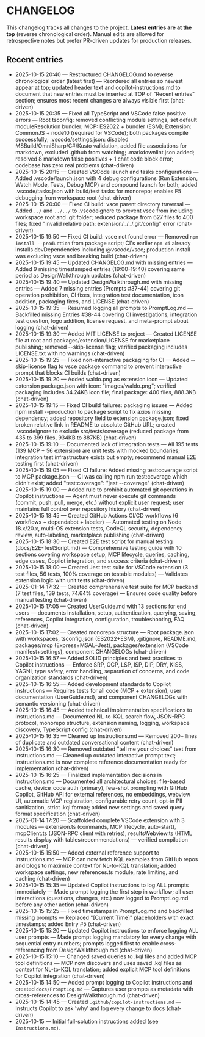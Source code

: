 CHANGELOG
=========

This changelog tracks all changes to the project. **Latest entries are at the top** (reverse chronological order). Manual edits are allowed for retrospective notes but prefer PR-driven updates for production releases.

Recent entries
--------------

- 2025-10-15 20:40 — Restructured CHANGELOG.md to reverse chronological order (latest first) — Reordered all entries so newest appear at top; updated header text and copilot-instructions.md to document that new entries must be inserted at TOP of "Recent entries" section; ensures most recent changes are always visible first (chat-driven)
- 2025-10-15 20:35 — Fixed all TypeScript and VSCode false positive errors — Root tsconfig: removed conflicting module settings, set default moduleResolution bundler; MCP: ES2022 + bundler (ESM); Extension: CommonJS + node10 (required for VSCode); both packages compile successfully; .vscode/settings.json: disabled MSBuild/OmniSharp/C#/Kusto validation, added file associations for markdown, excluded .github from watching; .markdownlint.json added; resolved 8 markdown false positives + 1 chat code block error; codebase has zero real problems (chat-driven)
- 2025-10-15 20:15 — Created VSCode launch and tasks configurations — Added .vscode/launch.json with 4 debug configurations (Run Extension, Watch Mode, Tests, Debug MCP) and compound launch for both; added .vscode/tasks.json with build/test tasks for monorepo; enables F5 debugging from workspace root (chat-driven)
- 2025-10-15 20:00 — Fixed CI build: vsce parent directory traversal — Added `../` and `../../` to .vscodeignore to prevent vsce from including workspace root and .git folder; reduced package from 627 files to 400 files; fixed "invalid relative path: extension/../../.git/config" error (chat-driven)
- 2025-10-15 19:50 — Fixed CI build: vsce not found error — Removed `npm install --production` from package script; CI's earlier `npm ci` already installs devDependencies including @vscode/vsce; production install was excluding vsce and breaking build (chat-driven)
- 2025-10-15 19:45 — Updated CHANGELOG.md with missing entries — Added 9 missing timestamped entries (19:00-19:40) covering same period as DesignWalkthrough updates (chat-driven)
- 2025-10-15 19:40 — Updated DesignWalkthrough.md with missing entries — Added 7 missing entries (Prompts #37-44) covering git operation prohibition, CI fixes, integration test documentation, icon addition, packaging fixes, and LICENSE (chat-driven)
- 2025-10-15 19:35 — Resumed logging all prompts to PromptLog.md — Backfilled missing Entries #38-44 covering CI investigations, integration test question, logo addition, license request, and meta-prompt about logging (chat-driven)
- 2025-10-15 19:30 — Added MIT LICENSE to project — Created LICENSE file at root and packages/extension/LICENSE for marketplace publishing; removed --skip-license flag; verified packaging includes LICENSE.txt with no warnings (chat-driven)
- 2025-10-15 19:25 — Fixed non-interactive packaging for CI — Added --skip-license flag to vsce package command to prevent interactive prompt that blocks CI builds (chat-driven)
- 2025-10-15 19:20 — Added waldo.png as extension icon — Updated extension package.json with icon: "images/waldo.png"; verified packaging includes 34.24KB icon file; final package: 400 files, 888.3KB (chat-driven)
- 2025-10-15 19:15 — Fixed CI build failures: packaging issues — Added npm install --production to package script to fix axios missing dependency; added repository field to extension package.json; fixed broken relative link in README to absolute GitHub URL; created .vscodeignore to exclude src/tests/coverage (reduced package from 435 to 399 files, 934KB to 887KB) (chat-driven)
- 2025-10-15 19:10 — Documented lack of integration tests — All 195 tests (139 MCP + 56 extension) are unit tests with mocked boundaries; integration test infrastructure exists but empty; recommend manual E2E testing first (chat-driven)
- 2025-10-15 19:05 — Fixed CI failure: Added missing test:coverage script to MCP package.json — CI was calling npm run test:coverage which didn't exist; added "test:coverage": "jest --coverage" (chat-driven)
- 2025-10-15 19:00 — Added rule to prohibit automated git operations in Copilot instructions — Agent must never execute git commands (commit, push, pull, merge, etc.) without explicit user request; user maintains full control over repository history (chat-driven)
- 2025-10-15 18:45 — Created GitHub Actions CI/CD workflows (6 workflows + dependabot + labeler) — Automated testing on Node 18.x/20.x, multi-OS extension tests, CodeQL security, dependency review, auto-labeling, marketplace publishing (chat-driven)
- 2025-10-15 18:30 — Created E2E test script for manual testing (docs/E2E-TestScript.md) — Comprehensive testing guide with 10 sections covering workspace setup, MCP lifecycle, queries, caching, edge cases, Copilot integration, and success criteria (chat-driven)
- 2025-10-15 18:00 — Created Jest test suite for VSCode extension (3 test files, 56 tests, 100% coverage on testable modules) — Validates extension logic with unit tests (chat-driven)
- 2025-01-14 17:32 — Created comprehensive test suite for MCP backend (7 test files, 139 tests, 74.64% coverage) — Ensures code quality before manual testing (chat-driven)
- 2025-10-15 17:05 — Created UserGuide.md with 13 sections for end users — documents installation, setup, authentication, querying, saving, references, Copilot integration, configuration, troubleshooting, FAQ (chat-driven)
- 2025-10-15 17:02 — Created monorepo structure — Root package.json with workspaces, tsconfig.json (ES2022+ESM), .gitignore, README.md, packages/mcp (Express+MSAL+Jest), packages/extension (VSCode manifest+settings), component CHANGELOGs (chat-driven)
- 2025-10-15 16:57 — Added SOLID principles and best practices to Copilot instructions — Enforce SRP, OCP, LSP, ISP, DIP, DRY, KISS, YAGNI, type safety, error handling, separation of concerns, and code organization standards (chat-driven)
- 2025-10-15 16:55 — Added development standards to Copilot instructions — Requires tests for all code (MCP + extension), user documentation (UserGuide.md), and component CHANGELOGs with semantic versioning (chat-driven)
- 2025-10-15 16:45 — Added technical implementation specifications to Instructions.md — Documented NL-to-KQL search flow, JSON-RPC protocol, monorepo structure, extension naming, logging, workspace discovery, TypeScript config (chat-driven)
- 2025-10-15 16:35 — Cleaned up Instructions.md — Removed 200+ lines of duplicate and outdated conversational content (chat-driven)
- 2025-10-15 16:30 — Removed outdated "tell me your choices" text from Instructions.md — Cleaned up outdated interactive prompt text; Instructions.md is now complete reference documentation ready for implementation (chat-driven)
- 2025-10-15 16:25 — Finalized implementation decisions in Instructions.md — Documented all architectural choices: file-based cache, device_code auth (primary), few-shot prompting with GitHub Copilot, GitHub API for external references, no embeddings, webview UI, automatic MCP registration, configurable retry count, opt-in PII sanitization, strict .kql format; added new settings and saved query format specification (chat-driven)
- 2025-01-14 17:20 — Scaffolded complete VSCode extension with 3 modules — extension.ts (commands, MCP lifecycle, auto-start), mcpClient.ts (JSON-RPC client with retries), resultsWebview.ts (HTML results display with tables/recommendations) — verified compilation (chat-driven)
- 2025-10-15 15:50 — Added external reference support to Instructions.md — MCP can now fetch KQL examples from GitHub repos and blogs to maximize context for NL-to-KQL translation; added workspace settings, new references.ts module, rate limiting, and caching (chat-driven)
- 2025-10-15 15:35 — Updated Copilot instructions to log ALL prompts immediately — Made prompt logging the first step in workflow; all user interactions (questions, changes, etc.) now logged to PromptLog.md before any other action (chat-driven)
- 2025-10-15 15:25 — Fixed timestamps in PromptLog.md and backfilled missing prompts — Replaced "[Current Time]" placeholders with exact timestamps; added Entry #5 (chat-driven)
- 2025-10-15 15:20 — Updated Copilot instructions to enforce logging ALL user prompts — Made prompt logging mandatory for every change with sequential entry numbers; prompts logged first to enable cross-referencing from DesignWalkthrough.md (chat-driven)
- 2025-10-15 15:10 — Changed saved queries to .kql files and added MCP tool definitions — MCP now discovers and uses saved .kql files as context for NL-to-KQL translation; added explicit MCP tool definitions for Copilot integration (chat-driven)
- 2025-10-15 14:50 — Added prompt logging to Copilot instructions and created `docs/PromptLog.md` — Captures user prompts as metadata with cross-references to DesignWalkthrough.md (chat-driven)
- 2025-10-15 14:45 — Created `.github/copilot-instructions.md` — Instructs Copilot to ask 'why' and log every change to docs (chat-driven)
- 2025-10-15 — Initial full-solution instructions added (see `Instructions.md`).
